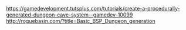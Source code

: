 https://gamedevelopment.tutsplus.com/tutorials/create-a-procedurally-generated-dungeon-cave-system--gamedev-10099
http://roguebasin.com/?title=Basic_BSP_Dungeon_generation